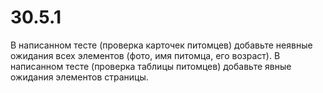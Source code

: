 # 30.5.1
 
В написанном тесте (проверка карточек питомцев) добавьте неявные ожидания всех элементов (фото, имя питомца, его возраст).
В написанном тесте (проверка таблицы питомцев) добавьте явные ожидания элементов страницы.
